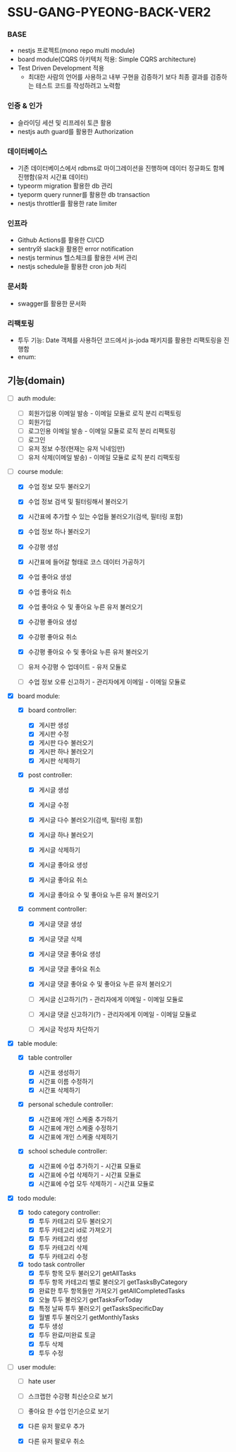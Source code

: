 # SSU-GANG-PYEONG-BACK-VER2

### BASE

- nestjs 프로젝트(mono repo multi module)
- board module(CQRS 아키텍처 적용: Simple CQRS architecture)
- Test Driven Development 적용
  - 최대한 사람의 언어를 사용하고 내부 구현을 검증하기 보다 최종 결과를 검증하는 테스트 코드를 작성하려고 노력함

### 인증 & 인가

- 슬라이딩 세션 및 리프레쉬 토큰 활용
- nestjs auth guard를 활용한 Authorization

### 데이터베이스

- 기존 데이터베이스에서 rdbms로 마이그레이션을 진행하며 데이터 정규화도 함께 진행함(유저 시간표 데이터)
- typeorm migration 활용한 db 관리
- tyeporm query runner를 활용한 db transaction
- nestjs throttler를 활용한 rate limiter

### 인프라

- Github Actions를 활용한 CI/CD
- sentry와 slack을 활용한 error notification
- nestjs terminus 헬스체크를 활용한 서버 관리
- nestjs schedule을 활용한 cron job 처리

### 문서화

- swagger를 활용한 문서화

### 리팩토링

- 투두 기능: Date 객체를 사용하던 코드에서 js-joda 패키지를 활용한 리팩토링을 진행함
- enum:

## 기능(domain)

- [ ] auth module:

  - [ ] 회원가입용 이메일 발송 - 이메일 모듈로 로직 분리 리팩토링
  - [ ] 회원가입
  - [ ] 로그인용 이메일 발송 - 이메일 모듈로 로직 분리 리팩토링
  - [ ] 로그인
  - [ ] 유저 정보 수정(현재는 유저 닉네임만)
  - [ ] 유저 삭제(이메일 발송) - 이메일 모듈로 로직 분리 리팩토링

- [ ] course module:

  - [x] 수업 정보 모두 불러오기
  - [x] 수업 정보 검색 및 필터링해서 불러오기
  - [x] 시간표에 추가할 수 있는 수업들 불러오기(검색, 필터링 포함)
  - [x] 수업 정보 하나 불러오기
  - [x] 수강평 생성

  - [x] 시간표에 들어갈 형태로 코스 데이터 가공하기

  - [x] 수업 좋아요 생성
  - [x] 수업 좋아요 취소
  - [x] 수업 좋아요 수 및 좋아요 누른 유저 불러오기

  - [x] 수강평 좋아요 생성
  - [x] 수강평 좋아요 취소
  - [x] 수강평 좋아요 수 및 좋아요 누른 유저 불러오기

  - [ ] 유저 수강평 수 업데이트 - 유저 모듈로
  - [ ] 수업 정보 오류 신고하기 - 관리자에게 이메일 - 이메일 모듈로

- [x] board module:

  - [x] board controller:

    - [x] 게시판 생성
    - [x] 게시판 수정
    - [x] 게시판 다수 불러오기
    - [x] 게시판 하나 불러오기
    - [x] 게시판 삭제하기

  - [x] post controller:

    - [x] 게시글 생성
    - [x] 게시글 수정
    - [x] 게시글 다수 불러오기(검색, 필터링 포함)
    - [x] 게시글 하나 불러오기
    - [x] 게시글 삭제하기

    - [x] 게시글 좋아요 생성
    - [x] 게시글 좋아요 취소
    - [x] 게시글 좋아요 수 및 좋아요 누른 유저 불러오기

  - [x] comment controller:

    - [x] 게시글 댓글 생성
    - [x] 게시글 댓글 삭제

    - [x] 게시글 댓글 좋아요 생성
    - [x] 게시글 댓글 좋아요 취소
    - [x] 게시글 댓글 좋아요 수 및 좋아요 누른 유저 불러오기

    - [ ] 게시글 신고하기(?) - 관리자에게 이메일 - 이메일 모듈로
    - [ ] 게시글 댓글 신고하기(?) - 관리자에게 이메일 - 이메일 모듈로
    - [ ] 게시글 작성자 차단하기

- [x] table module:

  - [x] table controller

    - [x] 시간표 생성하기
    - [x] 시간표 이름 수정하기
    - [x] 시간표 삭제하기

  - [x] personal schedule controller:

    - [x] 시간표에 개인 스케줄 추가하기
    - [x] 시간표에 개인 스케줄 수정하기
    - [x] 시간표에 개인 스케줄 삭제하기

  - [x] school schedule controller:
    - [x] 시간표에 수업 추가하기 - 시간표 모듈로
    - [x] 시간표에 수업 삭제하기 - 시간표 모듈로
    - [x] 시간표에 수업 모두 삭제하기 - 시간표 모듈로

- [x] todo module:

  - [x] todo category controller:
    - [x] 투두 카테고리 모두 불러오기
    - [x] 투두 카테고리 id로 가져오기
    - [x] 투두 카테고리 생성
    - [x] 투두 카테고리 삭제
    - [x] 투두 카테고리 수정
  - [x] todo task controller
    - [x] 투두 항목 모두 불러오기 getAllTasks
    - [x] 투두 항목 카테고리 별로 불러오기 getTasksByCategory
    - [x] 완료한 투두 항목들만 가져오기 getAllCompletedTasks
    - [x] 오늘 투두 불러오기 getTasksForToday
    - [x] 특정 날짜 투두 불러오기 getTasksSpecificDay
    - [x] 월별 투두 불러오기 getMonthlyTasks
    - [x] 투두 생성
    - [x] 투두 완료/미완료 토글
    - [x] 투두 삭제
    - [x] 투두 수정

- [ ] user module:

  - [ ] hate user
  - [ ] 스크랩한 수강평 최신순으로 보기
  - [ ] 좋아요 한 수업 인기순으로 보기

  - [x] 다른 유저 팔로우 추가
  - [x] 다른 유저 팔로우 취소
